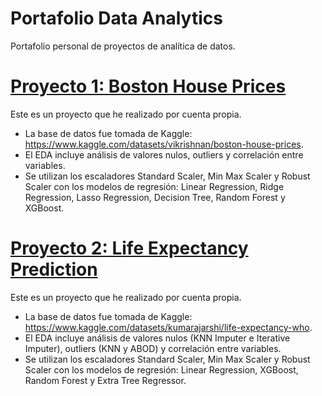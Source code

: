 # Portafolio Data Analytics
Portafolio personal de proyectos de analítica de datos.

# [Proyecto 1: Boston House Prices](https://github.com/c-tong02/Portafolio-de-Analitica/blob/main/Boston_House_Prices.ipynb)

Este es un proyecto que he realizado por cuenta propia.

* La base de datos fue tomada de Kaggle: https://www.kaggle.com/datasets/vikrishnan/boston-house-prices.
* El EDA incluye análisis de valores nulos, outliers y correlación entre variables.
* Se utilizan los escaladores Standard Scaler, Min Max Scaler y Robust Scaler con los modelos de regresión: Linear Regression, Ridge Regression, Lasso Regression, Decision Tree, Random Forest y XGBoost.


# [Proyecto 2: Life Expectancy Prediction](https://github.com/c-tong02/Portafolio-de-Analitica/blob/main/Life_Expectancy_Prediction.ipynb)

Este es un proyecto que he realizado por cuenta propia.

* La base de datos fue tomada de Kaggle: https://www.kaggle.com/datasets/kumarajarshi/life-expectancy-who.
* El EDA incluye análisis de valores nulos (KNN Imputer e Iterative Imputer), outliers (KNN y ABOD) y correlación entre variables.
* Se utilizan los escaladores Standard Scaler, Min Max Scaler y Robust Scaler con los modelos de regresión: Linear Regression, XGBoost, Random Forest y Extra Tree Regressor.
